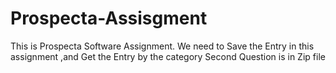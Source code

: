 # Prospecta-Assisgment
This is Prospecta Software Assignment.
We need to Save the Entry in this assignment  ,and Get the Entry by the category
Second Question is in Zip file 

